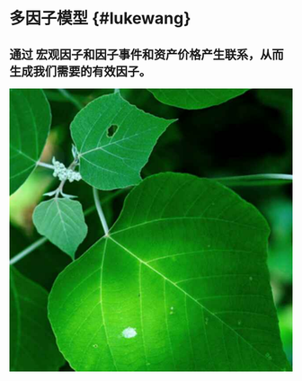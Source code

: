 # 多因子模型 {#lukewang}


<!-- toc -->


## 通过 宏观因子和因子事件和资产价格产生联系，从而生成我们需要的有效因子。


![](/assets/test.jpg)



